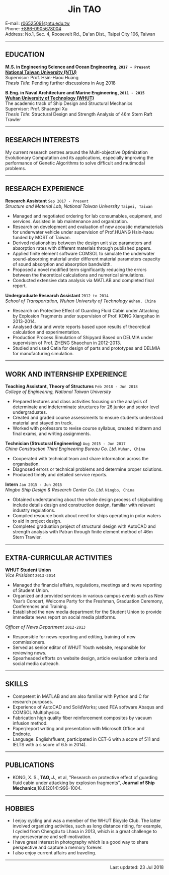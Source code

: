 # **<center>Jin TAO</center>**

E-mail: <r06525091@ntu.edu.tw>  
Phone: [+886-0905678004](tel://+886-0905678004)  
Address: No.1, Sec. 4, Roosevelt Rd., Da'an Dist., Taipei City 106, Taiwan

***

## EDUCATION

**M.S. in Engineering Science and Ocean Engineering, ```2017 - Present```  
[National Taiwan University (NTU)](http://www.ntu.edu.tw)**  
Supervisor: Prof. Hsin-Haou Huang  
*Thesis Title*: Pending further discussions in Aug 2018

**B.Eng. in Naval Architecture and Marine Engineering, ```2011 - 2015```  
[Wuhan University of Technology (WHUT)](http://www.whut.edu.cn)**  
The academic track of Ship Design and Structural Mechanics  
Supervisor: Prof. Shuangxi Xu  
*Thesis Title*: Structural Design and Strength Analysis of 46m Stern Raft Trawler

***

## RESEARCH INTERESTS

My current research centres around the Multi-objective Optimization Evolutionary Computation and its applications, especially improving the performance of Genetic Algorithms to solve difficult and mutimodal problems.

***

## RESEARCH EXPERIENCE

**Research Assistant** ```Sep 2017 - Present```  
*Structure and Material Lab, National Taiwan University*  ```Taipei, Taiwan```  
- Managed and negotiated ordering for lab consumables, equipment, and services. Assisted in lab maintenance and organization.  
- Research on development and evaluation of new acoustic metamaterials for underwater vehicle under supervision of Prof.HUANG Hsin-haou funded by MOST of Taiwan.
- Derived relationships between the design unit size parameters and absorption rates with different materials through published papers.
- Applied finite element software COMSOL to simulate the underwater sound-absorbing material under different material parameters capacity of sound absorption and absorption bandwidth.  
- Proposed a novel modified term significantly reducing the errors between the theoretical calculations and numerical simulations.
- Conducted extensive data analysis via MATLAB and completed final report.

**Undergraduate Research Assistant** ```2012 to 2014```  
*School of Transportation, Wuhan University of Technology* ```Wuhan, China```  
- Research on Protective Effect of Guarding Fluid Cabin under Attacking by Explosion Fragments under supervision of Prof. KONG Xiangshao in 2013-2014.
- Analysed data and wrote reports based upon results of theoretical calculation and experimentation.
- Production Process Simulation of Shipyard Based on DELMIA under supervision of Prof. ZHENG Shaochun in 2012-2013.
- Studied and used Catia for design of parts and prototypes and DELMIA for manufacturing simulation.

***

## WORK AND INTERNSHIP EXPERIENCE

**Teaching Assistant, Theory of Structures** ```Feb 2018 - Jun 2018```  
*College of Engineering, National Taiwan University*  
- Prepared lectures and class activities focusing on the analysis of determinate and indeterminate structures for 26 junior and senior level undergraduates.  
- Created and graded course assessments to ensure students understood material and stayed on track.  
- Worked with professors to revise course syllabus, created midterm and final exams, and writing assignments.

**Technician (Structural Engineering)** ```Aug 2015 - Jun 2017```  
*China Construction Third Engineering Bureau Co. Ltd.* ```Wuhan, China```  
- Cooperated with technical team and share information across the organisation.  
- Diagnosed errors or technical problems and determine proper solutions.  
- Produced timely and detailed service reports.

**Intern** ```Jan 2015 - Jun 2015```  
*Ningbo Ship Design & Research Center Co. Ltd.* ```Ningbo, China```  
- Obtained understanding about the whole design process of shipbuilding include details design and construction design, familiar with relevant industry regulations.  
- Compiled resource book about need for ships operating in polar waters to aid in project design.  
- Completed graduation project of structural design with AutoCAD and strength analysis with Patran through finite element method of 46m Stern Trawler.

***

## EXTRA-CURRICULAR ACTIVITIES

**WHUT Student Union**  
*Vice Prisident* ```2013-2014```  
- Managed the financial affairs, regulations, meetings and news reporting of Student Union.  
- Organized and provided services in various campus events such as New Year’s Concert, Welcome Party for the Freshman, Graduation Ceremony, Conferences and Training.  
- Established the new media department for the Student Union to provide immediate news report on social media platforms.  

*Officer of News Department* ```2012-2013```  
- Responsible for news reporting and editing, training of new commissioners.  
- Served as senior editor of WHUT Youth website, responsible for reviewing news.  
- Spearheaded efforts on website design, article evaluation criteria and social media outreach.

***

## SKILLS

- Competent in MATLAB and am also familiar with Python and C for research purposes.  
- Experience of AutoCAD and SolidWorks; used FEA software Abaqus and COMSOL Multiphysics.  
- Fabrication high quality fiber reinforcement composites by vacuum infusion method.  
- Paper/report writing and presentation with Microsoft Office and Endnote.  
- Language: English(fluent, participated in CET-6 with a score of 511 and IELTS with a s score of 6.5 in 2014).

***

## PUBLICATIONS

- KONG, X. S., __TAO, J.__, et al, "Research on protective effect of guarding fluid cabin under attacking by explosion fragments", __Journal of Ship Mechanics__,18.8(2014):996-1004.

***

## HOBBIES

- I enjoy cycling and was a member of the WHUT Bicycle Club. The latter involved organizing activities, such as long distance riding, for example, I cycled from Chengdu to Lhasa in 2013, which is a great challenge to my perseverance and self-motivation.  
- I have great interest in photography which is a good way to share perspective and capture a memory forever.  
- I also enjoy current affairs and traveling.

***

<p align="right">Last updated: 23 Jul 2018</p>
